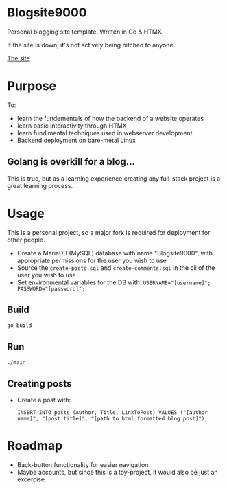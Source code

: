 # Blogsite9000
Personal blogging site template. Written in Go & HTMX.

If the site is down, it's not actively being pitched to anyone.

[The site](https://alepablog.com)

# Purpose
To:
- learn the fundementals of how the backend of a website operates
- learn basic interactivity through HTMX
- learn fundimental techniques used in webserver development
- Backend deployment on bare-metal Linux

## Golang is overkill for a blog...
This is true, but as a learning experience creating any full-stack project is a great learning process.

# Usage
This is a personal project, so a major fork is required for deployment for other people.

- Create a MariaDB (MySQL) database with name "Blogsite9000", with appropriate permissions for the user you wish to use
- Source the `create-posts.sql` and `create-comments.sql` in the cli of the user you wish to use
- Set environmental variables for the DB with: `USERNAME="[username]"; PASSWORD="[password]";`

## Build
`go build`
## Run
`./main`
## Creating posts

- Create a post with:

   `INSERT INTO posts (Author, Title, LinkToPost) VALUES ("[author name]", "[post title]", "[path to html formatted blog post]");`

# Roadmap
- Back-button functionality for easier navigation
- Maybe accounts, but since this is a toy-project, it would also be just an excercise.
